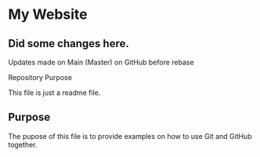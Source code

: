 # My Website

## Did some changes here.

Updates made on Main (Master) on GitHub before rebase

 Repository Purpose

This file is just a readme file.

## Purpose

The pupose of this file is to provide examples
on how to use Git and GitHub together.
